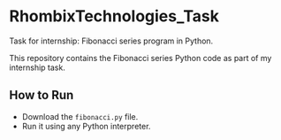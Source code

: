 # RhombixTechnologies_Task
Task for internship: Fibonacci series program in Python.

This repository contains the Fibonacci series Python code as part of my internship task.

## How to Run
- Download the `fibonacci.py` file.
- Run it using any Python interpreter.
